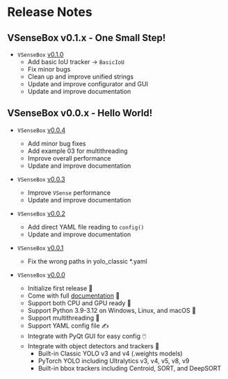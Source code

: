 # Release Notes 

## **VSenseBox v0.1.x - One Small Step!**

* `VSenseBox` [v0.1.0](https://github.com/rathaumons/vsensebox/tree/v0.1.0)
  - Add basic IoU tracker -> `BasicIoU`
  - Fix minor bugs
  - Clean up and improve unified strings
  - Update and improve configurator and GUI
  - Update and improve documentation

## **VSenseBox v0.0.x - Hello World!**

* `VSenseBox` [v0.0.4](https://github.com/rathaumons/vsensebox/tree/v0.0.4)
  - Add minor bug fixes
  - Add example 03 for multithreading
  - Improve overall performance
  - Update and improve documentation

* `VSenseBox` [v0.0.3](https://github.com/rathaumons/vsensebox/tree/v0.0.3)
  - Improve `VSense` performance
  - Update and improve documentation

* `VSenseBox` [v0.0.2](https://github.com/rathaumons/vsensebox/tree/v0.0.2)
  - Add direct YAML file reading to `config()`
  - Update and improve documentation

* `VSenseBox` [v0.0.1](https://github.com/rathaumons/vsensebox/tree/v0.0.1)
  - Fix the wrong paths in yolo_classic *.yaml

* `VSenseBox` [v0.0.0](https://github.com/rathaumons/vsensebox/tree/v0.0.0)
  - Initialize first release 👋
  - Come with full [documentation](https://rathaumons.github.io/vsensebox/) 📄
  - Support both CPU and GPU ready 🚀
  - Support Python 3.9-3.12 on Windows, Linux, and macOS 🫶
  - Support multithreading 🛞
  - Support YAML config file ✍️
  - Integrate with PyQt GUI for easy config 🖱️
  - Integrate with object detectors and trackers 🤖
    - Built-in Classic YOLO v3 and v4 (.weights models)
    - PyTorch YOLO including Ultralytics v3, v4, v5, v8, v9
    - Built-in bbox trackers including Centroid, SORT, and DeepSORT
